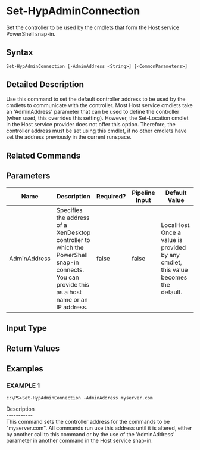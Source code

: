 ﻿# Set-HypAdminConnection

   Set the controller to be used by the cmdlets that form the Host service PowerShell snap-in.

## Syntax
```
Set-HypAdminConnection [-AdminAddress <String>] [<CommonParameters>]
```

## Detailed Description
   Use this command to set the default controller address to be used by the cmdlets to communicate with the controller.  Most Host service cmdlets take an 'AdminAddress' parameter that can be used to define the controller (when used, this overrides this setting). However, the Set-Location cmdlet in the Host service provider does not offer this option. Therefore, the controller address must be set using this cmdlet, if no other cmdlets have set the address previously in the current runspace.

## Related Commands
## Parameters

| Name   | Description | Required? | Pipeline Input | Default Value |
| --- | --- | --- | --- | --- |
| AdminAddress | Specifies the address of a XenDesktop controller to which the PowerShell snap-in connects.  You can provide this as a host name or an IP address. | false | false | LocalHost. Once a value is provided by any cmdlet, this value becomes the default. |

## Input Type
### 
   
## Return Values
### 
   
## Examples

### EXAMPLE 1
```
c:\PS>Set-HypAdminConnection -AdminAddress myserver.com
```
   Description<br>-----------<br>This command sets the controller address for the commands to be "myserver.com".  All commands run use this address until it is altered, either by another call to this command or by the use of the 'AdminAddress' parameter in another command in the Host service snap-in.
